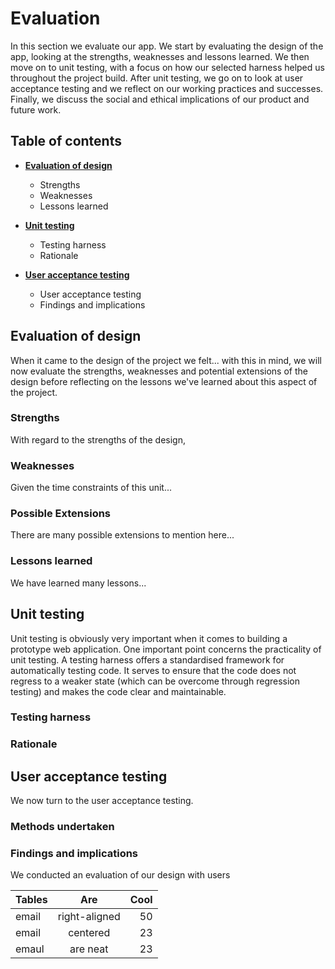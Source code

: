 # Evaluation

In this section we evaluate our app. We start by evaluating the design of the app, looking at the strengths, weaknesses and lessons learned. We then move on to unit testing, with a focus on how our selected harness helped us throughout the project build. After unit testing, we go on to look at user acceptance testing and we reflect on our working practices and successes. Finally, we discuss the social and ethical implications of our product and future work.

## Table of contents

* [**Evaluation of design**](#evaluation-of-design)
   * Strengths
   * Weaknesses
   * Lessons learned

* [**Unit testing**](#unit-testing)
   * Testing harness
   * Rationale

* [**User acceptance testing**](#user-acceptance-testing)
  * User acceptance testing
  * Findings and implications


## Evaluation of design

When it came to the design of the project we felt... with this in mind, we will now evaluate the strengths, weaknesses and potential extensions of the design before reflecting on the lessons we've learned about this aspect of the project.

### Strengths

With regard to the strengths of the design,

### Weaknesses

Given the time constraints of this unit...

### Possible Extensions

There are many possible extensions to mention here...

### Lessons learned

We have learned many lessons...


## Unit testing

Unit testing is obviously very important when it comes to building a prototype web application. One important point concerns the practicality of unit testing. A testing harness offers a standardised framework for automatically testing code. It serves to ensure that the code does not regress to a weaker state (which can be overcome through regression testing) and makes the code clear and maintainable.

### Testing harness

### Rationale


## User acceptance testing

We now turn to the user acceptance testing.


### Methods undertaken


### Findings and implications

We conducted an evaluation of our design with users






| Tables        | Are           | Cool  |
| ------------- |:-------------:| -----:|
| email         | right-aligned | 50    |
| email         | centered      | 23    |
| emaul         | are neat      | 23    |
